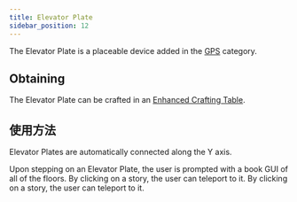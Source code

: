 ```yaml
---
title: Elevator Plate
sidebar_position: 12
---
```


The Elevator Plate is a placeable device added in the [GPS](GPS) category.

## Obtaining

The Elevator Plate can be crafted in an [Enhanced Crafting Table](Enhanced-Crafting-Table).

## 使用方法

Elevator Plates are automatically connected along the Y axis.

Upon stepping on an Elevator Plate, the user is prompted with a book GUI of all of the floors. By clicking on a story, the user can teleport to it. By clicking on a story, the user can teleport to it.
